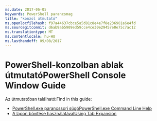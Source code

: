 ```yaml
---
ms.date: 2017-06-05
keywords: PowerShell parancsmag
title: "konzol útmutató"
ms.openlocfilehash: f97a44637cbce5a5d81c8e4e7f8e236901a6e4fd
ms.sourcegitcommit: d6ab9ab5909ed59cce4ce30e29457e0e75c7ac12
ms.translationtype: MT
ms.contentlocale: hu-HU
ms.lasthandoff: 09/08/2017
---
```

# <a name="powershell-console-window-guide"></a><span data-ttu-id="d8796-103">PowerShell-konzolban ablak útmutató</span><span class="sxs-lookup"><span data-stu-id="d8796-103">PowerShell Console Window Guide</span></span>

<span data-ttu-id="d8796-104">Az útmutatóban található:</span><span class="sxs-lookup"><span data-stu-id="d8796-104">Find in this guide:</span></span>
- [<span data-ttu-id="d8796-105">PowerShell.exe parancssori súgó</span><span class="sxs-lookup"><span data-stu-id="d8796-105">PowerShell.exe Command Line Help</span></span>](console/PowerShell.exe-Command-Line-Help.md)
- [<span data-ttu-id="d8796-106">A lapon bővítése használatával</span><span class="sxs-lookup"><span data-stu-id="d8796-106">Using Tab Expansion</span></span>](console/Using-Tab-Expansion.md)


